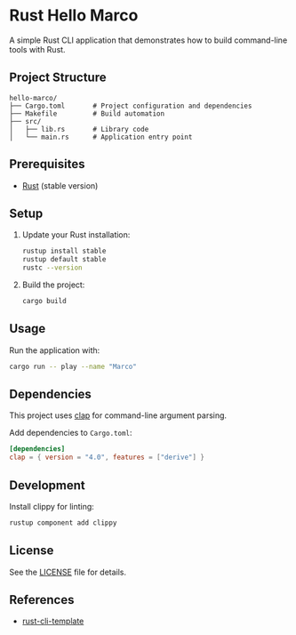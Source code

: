 # Rust Hello Marco 

A simple Rust CLI application that demonstrates how to build command-line tools with Rust.

## Project Structure

```
hello-marco/
├── Cargo.toml       # Project configuration and dependencies
├── Makefile         # Build automation
├── src/
│   ├── lib.rs       # Library code
│   └── main.rs      # Application entry point
```

## Prerequisites

- [Rust](https://www.rust-lang.org/tools/install) (stable version)

## Setup

1. Update your Rust installation:
   ```bash
   rustup install stable
   rustup default stable
   rustc --version
   ```

2. Build the project:
   ```bash
   cargo build
   ```

## Usage

Run the application with:
```bash
cargo run -- play --name "Marco"
```

## Dependencies

This project uses [clap](https://github.com/clap-rs/clap) for command-line argument parsing.

Add dependencies to `Cargo.toml`:
```toml
[dependencies]
clap = { version = "4.0", features = ["derive"] }
```

## Development

Install clippy for linting:
```bash
rustup component add clippy
```

## License

See the [LICENSE](LICENSE) file for details.

## References

* [rust-cli-template](https://github.com/kbknapp/rust-cli-template)